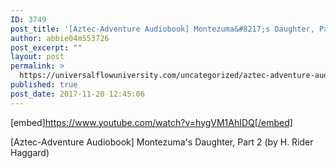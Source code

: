 ```yaml
---
ID: 3749
post_title: '[Aztec-Adventure Audiobook] Montezuma&#8217;s Daughter, Part 2 (by H. Rider Haggard)'
author: abbie04m553726
post_excerpt: ""
layout: post
permalink: >
  https://universalflowuniversity.com/uncategorized/aztec-adventure-audiobook-montezumas-daughter-part-2-by-h-rider-haggard/
published: true
post_date: 2017-11-20 12:45:06
---
```

[embed]https://www.youtube.com/watch?v=hygVM1AhIDQ[/embed]<br>
<p>[Aztec-Adventure Audiobook] Montezuma's Daughter, Part 2 (by H. Rider Haggard)</p>